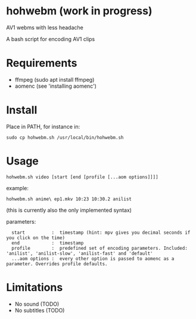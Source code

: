 # hohwebm (work in progress)
AV1 webms with less headache

A bash script for encoding AV1 clips

# Requirements
- ffmpeg (sudo apt install ffmpeg)
- aomenc (see 'installing aomenc')

# Install

Place in PATH, for instance in:
```
sudo cp hohwebm.sh /usr/local/bin/hohwebm.sh
```

# Usage

```
hohwebm.sh video [start [end [profile [...aom options]]]]
```
example:  
```
hohwebm.sh anime\ ep1.mkv 10:23 10:30.2 anilist
```
(this is currently also the only implemented syntax)

parameters:  
```
  start          :  timestamp (hint: mpv gives you decimal seconds if you click on the time)
  end            :  timestamp
  profile        :  predefined set of encoding parameters. Included: 'anilist', 'anilist-slow', 'anilist-fast' and 'default'
  ...aom options :  every other option is passed to aomenc as a parameter. Overrides profile defaults.
```

# Limitations

- No sound (TODO)
- No subtitles (TODO)
